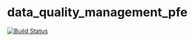 # data_quality_management_pfe
[![Build Status](https://travis-ci.org/bbahaida/data-quality-management-be.png?branch=master)](https://travis-ci.org/bbahaida/data-quality-management-be)
